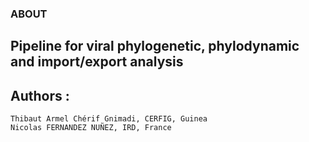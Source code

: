 ### ABOUT

## Pipeline for viral phylogenetic, phylodynamic and import/export analysis

## Authors :
    Thibaut Armel Chérif Gnimadi, CERFIG, Guinea
    Nicolas FERNANDEZ NUÑEZ, IRD, France